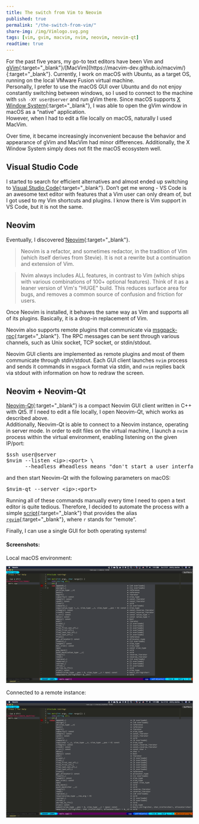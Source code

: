 ```yaml
---
title: The switch from Vim to Neovim
published: true
permalink: "/the-switch-from-vim/"
share-img: /img/Vimlogo.svg.png
tags: [vim, gvim, macvim, nvim, neovim, neovim-qt]
readtime: true
---
```


For the past five years, my go-to text editors have been Vim and [gVim](https://en.wikipedia.org/wiki/Vim_(text_editor)#Interface){:target="_blank"}/[MacVim](https://macvim-dev.github.io/macvim/){:target="_blank"}.
Currently, I work on macOS with Ubuntu, as a target OS, running on the local VMware Fusion virtual machine.
<br>Personally, I prefer to use the macOS GUI over Ubuntu and do not enjoy constantly switching between windows,
so I used to connect to the machine with `ssh -XY user@server` and run gVim there.
Since macOS supports [X Window System](https://www.xquartz.org/){:target="_blank"}, I was able to open the gVim window in macOS as a “native” application.
<br>However, when I had to edit a file locally on macOS, naturally I used MacVim.

Over time, it became increasingly inconvenient because the behavior and appearance of gVim and MacVim had minor differences.
Additionally, the X Window System simply does not fit the macOS ecosystem well.


## Visual Studio Code ##
I started to search for efficient alternatives and almost ended up switching to [Visual Studio Code](https://code.visualstudio.com/){:target="_blank"}.
Don’t get me wrong - VS Code is an awesome text editor with features that a Vim user can only dream of, but I got used to my Vim shortcuts and plugins. I know there is Vim support in VS Code, but it is not the same.


## Neovim ##
Eventually, I discovered [Neovim](https://neovim.io/){:target="_blank"}.

> Neovim is a refactor, and sometimes redactor, in the tradition of Vim (which itself derives from Stevie). It is not a rewrite but a continuation and extension of Vim.

> Nvim always includes ALL features, in contrast to Vim (which ships with
various combinations of 100+ optional features). Think of it as a leaner
version of Vim's "HUGE" build. This reduces surface area for bugs, and
removes a common source of confusion and friction for users.


Once Neovim is installed, it behaves the same way as Vim and supports all of its plugins.
Basically, it is a drop-in replacement of Vim.

Neovim also supports remote plugins that communicate via [msgpack-rpc](https://msgpack.org/){:target="_blank"}.
The RPC messages can be sent through various channels, such as Unix socket, TCP socket, or stdin/stdout.

Neovim GUI clients are implemented as remote plugins and most of them communicate through stdin/stdout.
Each GUI client launches `nvim` process and sends it commands in `msgpack` format via stdin, and `nvim`
replies back via stdout with information on how to redraw the screen.


## Neovim + Neovim-Qt ##
[Neovim-Qt](https://github.com/equalsraf/neovim-qt){:target="_blank"} is a compact Neovim GUI client written in C++ with Qt5.
If I need to edit a file locally, I open Neovim-Qt, which works as described above.
<br>Additionally, Neovim-Qt is able to connect to a Neovim instance, operating in server mode.
In order to edit files on the virtual machine, I launch a `nvim` process within the virtual environment, enabling listening on the given IP/port:
<pre>
$ssh user@server
$nvim --listen &lt;ip&gt;:&lt;port&gt; \
      --headless #headless means "don't start a user interface"
</pre>

and then start Neovim-Qt with the following parameters on macOS:
<pre>
$nvim-qt --server &lt;ip&gt;:&lt;port&gt;
</pre>


Running all of these commands manually every time I need to open a text editor is quite tedious.
Therefore, I decided to automate the process with a simple [script](https://github.com/f-squirrel/scripts/blob/master/utils/run_nvim_remotely.zsh){:target="_blank"} that provides the alias [`rgvim`](https://github.com/f-squirrel/scripts/blob/master/utils/run_nvim_remotely.zsh#L78){:target="_blank"}, where `r` stands for “remote”.

Finally, I can use a single GUI for both operating systems!


#### Screenshots: ####

Local macOS environment:

![Local macOS](/img/neovim-qt-local.png)

Connected to a remote instance:

![Remote connection](/img/neovim-qt-remote.png)
